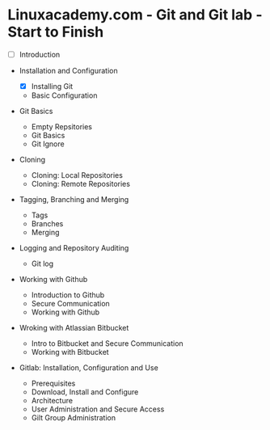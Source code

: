 Linuxacademy.com - Git and Git lab - Start to Finish
====================================================

* [ ] Introduction
* Installation and Configuration
  - [x] Installing Git
  - Basic Configuration
  
* Git Basics
  - Empty Repsitories
  - Git Basics
  - Git Ignore
  
* Cloning
  - Cloning: Local Repositories
  - Cloning: Remote Repositories
  
* Tagging, Branching and Merging
  - Tags
  - Branches
  - Merging
  
* Logging and Repository Auditing
  - Git log
  
* Working with Github
  - Introduction to Github
  - Secure Communication
  - Working with Github
  
* Wroking with Atlassian Bitbucket
  - Intro to Bitbucket and Secure Communication
  - Working with Bitbucket
  
* Gitlab: Installation, Configuration and Use
  - Prerequisites
  - Download, Install and Configure
  - Architecture
  - User Administration and Secure Access
  - Gilt Group Administration